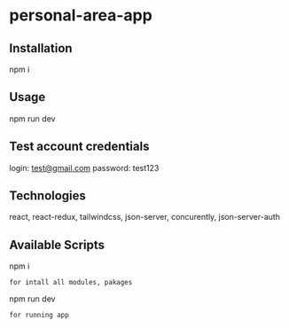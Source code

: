 # personal-area-app

## Installation

npm i

## Usage

npm run dev

## Test account credentials

login: test@gmail.com
password: test123

## Technologies

react, react-redux, tailwindcss, json-server, concurently, json-server-auth

## Available Scripts

npm i

    for intall all modules, pakages

npm run dev

    for running app
